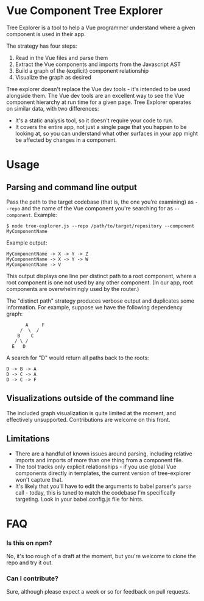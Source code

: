 # Vue Component Tree Explorer

Tree Explorer is a tool to help a Vue programmer understand where a given component is used in their app.

The strategy has four steps:
1. Read in the Vue files and parse them
2. Extract the Vue components and imports from the Javascript AST
3. Build a graph of the (explicit) component relationship
4. Visualize the graph as desired

Tree explorer doesn't replace the Vue dev tools - it's intended to be used alongside them. The Vue dev tools are an excellent way to see the Vue component hierarchy at run time for a given page. Tree Explorer operates on similar data, with two differences:
- It's a static analysis tool, so it doesn't require your code to run.
- It covers the entire app, not just a single page that you happen to be looking at, so you can understand what other surfaces in your app might be affected by changes in a component.

# Usage
## Parsing and command line output
Pass the path to the target codebase (that is, the one you're examining) as `--repo` and the name of the Vue component you're searching for as `--component`.
Example:
```
$ node tree-explorer.js --repo /path/to/target/repository --component MyComponentName
```
Example output:
```
MyComponentName -> X -> Y -> Z
MyComponentName -> X -> Y -> W
MyComponentName -> V
```

This output displays one line per distinct path to a root component, where a root component is one not used by any other component. (In our app, root components are overwhelmingly used by the router.)

The "distinct path" strategy produces verbose output and duplicates some information. For example, suppose we have the following dependency graph:
```
       A     F
     /  \  /
    B    C
   / \ /
  E   D
```
A search for "D" would return all paths back to the roots:
```
D -> B -> A
D -> C -> A
D -> C -> F
```

## Visualizations outside of the command line
The included graph visualization is quite limited at the moment, and effectively unsupported. Contributions are welcome on this front.


## Limitations
- There are a handful of known issues around parsing, including relative imports and imports of more than one thing from a component file.
- The tool tracks only explicit relationships - if you use global Vue components directly in templates, the current version of tree-explorer won't capture that.
- It's likely that you'll have to edit the arguments to babel parser's `parse` call - today, this is tuned to match the codebase I'm specifically targeting. Look in your babel.config.js file for hints.
# FAQ
### Is this on npm?
No, it's too rough of a draft at the moment, but you're welcome to clone the repo and try it out.

### Can I contribute?
Sure, although please expect a week or so for feedback on pull requests.
